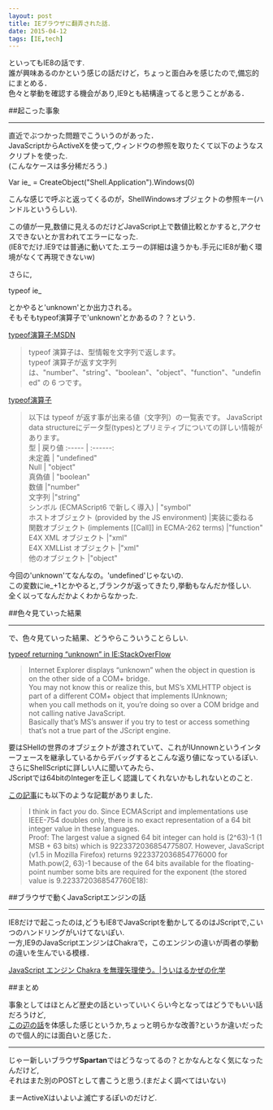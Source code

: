 ```yaml
---
layout: post
title: IEブラウザに翻弄された話．
date: 2015-04-12
tags: [IE,tech]
---
```


といってもIE8の話です.  
誰が興味あるのかという感じの話だけど，ちょっと面白みを感じたので,備忘的にまとめる．  
色々と挙動を確認する機会があり,IE9とも結構違ってると思うことがある．  
  
##起こった事象  
***
直近でぶつかった問題でこういうのがあった．  
JavaScriptからActiveXを使って,ウィンドウの参照を取りたくて以下のようなスクリプトを使った.  
(こんなケースは多分稀だろう.)
  
Var ie_ = CreateObject("Shell.Application").Windows(0)  
  
こんな感じで呼ぶと返ってくるのが，ShellWindowsオブジェクトの参照キー(ハンドルというらしい).  
  
この値が一見,数値に見えるのだけどJavaScript上で数値比較とかすると,アクセスできないとか言われてエラーになった.  
(IE8でだけ.IE9では普通に動いてた.エラーの詳細は違うかも.手元にIE8が動く環境がなくて再現できないw)  
  
さらに,  
  
typeof ie_   
  
とかやると'unknown'とか出力される。  
そもそもtypeof演算子で'unknown'とかあるの？？という.  
  
  
[typeof演算子:MSDN](https://msdn.microsoft.com/ja-jp/library/ie/259s7zc1%28v=vs.94%29.aspx)   

>typeof 演算子は、型情報を文字列で返します。  
>typeof 演算子が返す文字列は、"number"、"string"、"boolean"、"object"、"function"、"undefined" の 6 つです。   

[typeof演算子](https://developer.mozilla.org/ja/docs/Web/JavaScript/Reference/Operators/typeof)   
  
>以下は typeof が返す事が出来る値（文字列）の一覧表です。 JavaScript data   structureにデータ型(types)とプリミティブについての詳しい情報があります。  
型 | 戻り値 
:----- | :------:  
未定義   | "undefined"  
Null   | "object"  
真偽値   | "boolean"  
数値 	|"number"  
文字列 	|"string"  
シンボル (ECMAScript6 で新しく導入) |	"symbol"  
ホストオブジェクト (provided by the JS environment) |実装に委ねる    
関数オブジェクト (implements [[Call]] in ECMA-262 terms) 	|"function"    
E4X XML オブジェクト 	|"xml"  
E4X XMLList オブジェクト 	|"xml"  
他のオブジェクト 	|"object"  
  
    
今回の'unknown'てなんなの。'undefined'じゃないの.  
この変数にie_+1とかやると,ブランクが返ってきたり,挙動もなんだか怪しい.  
全く以ってなんだかよくわからなかった.  
  
  
##色々見ていった結果  
***
  
で、色々見ていった結果、どうやらこういうことらしい.  
  
[typeof returning “unknown” in IE:StackOverFlow](http://stackoverflow.com/questions/10982739/typeof-returning-unknown-in-ie)   
  
>Internet Explorer displays “unknown” when the object in question is on the other side of a COM+ bridge.   
>You may not know this or realize this, but MS’s XMLHTTP object is part of a different COM+ object that implements IUnknown;  
>when you call methods on it, you’re doing so over a COM bridge and not calling native JavaScript.  
>Basically that’s MS’s answer if you try to test or access something that’s not a true part of the JScript engine.  
  
要はSHellの世界のオブジェクトが渡されていて、これがIUnnownというインターフェースを継承しているからデバッグするとこんな返り値になっているぽい.  
さらにShellScriptに詳しい人に聞いてみたら、  
JScriptでは64bitのIntegerを正しく認識してくれないかもしれないとのこと.  
  
[この記事](http://bytes.com/topic/javascript/answers/146461-int64-method-com-into-javascript)にも以下のような記載がありました.

>I think in fact *you* do. Since ECMAScript and implementations use
IEEE-754 doubles only, there is no exact representation of a 64 bit
integer value in these languages.  
> Proof: The largest value a signed
64 bit integer can hold is (2^63)-1 (1 MSB + 63 bits) which is
9223372036854775807. However, JavaScript (v1.5 in Mozilla Firefox)
returns 9223372036854776000 for Math.pow(2, 63)-1 because of the 64
bits available for the floating-point number some bits are required
for the exponent (the stored value is 9.2233720368547760E18):
  
  
##ブラウザで動くJavaScriptエンジンの話    
***

IE8だけで起こったのは,どうもIE8でJavaScriptを動かしてるのはJScriptで,こいつのハンドリングがいけてないぽい.  
一方,IE9のJavaScriptエンジンはChakraで，このエンジンの違いが両者の挙動の違いを生んでいる模様．  
  
[JavaScript エンジン Chakra を無理矢理使う。|ういはるかぜの化学](https://subtech.g.hatena.ne.jp/mayuki/20111216/1324015296)   
    
  
  
  
##まとめ  
  
事象としてはほとんど歴史の話といっていいくらい今となってはどうでもいい話だろうけど,  
[この辺の話](http://ja.wikipedia.org/wiki/%E3%83%96%E3%83%A9%E3%82%A6%E3%82%B6%E6%88%A6%E4%BA%89#.E7.AC.AC.E4.BA.8C.E6.AC.A1.E3.83.96.E3.83.A9.E3.82.A6.E3.82.B6.E6.88.A6.E4.BA.89)を体感した感じというか,ちょっと明らかな改善?というか違いだったので個人的には面白いと感じた．  
  
***  
  
  
じゃー新しいブラウザ**Spartan**ではどうなってるの？とかなんとなく気になったんだけど,  
それはまた別のPOSTとして書こうと思う.(まだよく調べてはいない)  
  
まーActiveXはいよいよ滅亡するぽいのだけど.   
